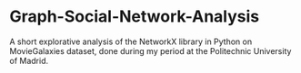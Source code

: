 # Graph-Social-Network-Analysis
A short explorative analysis of the NetworkX library in Python on MovieGalaxies dataset, done during my period at the Politechnic University of Madrid.
